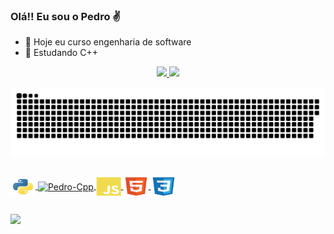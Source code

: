 ### Olá!! Eu sou o Pedro ✌️

- 🔭 Hoje eu curso engenharia de software
- 🌱 Estudando C++
<div align="center">
  <a href="https://github.com/Pedro-Giorgiano">
  <img height="160em" src="https://github-readme-stats.vercel.app/api?username=Pedro-Giorgiano&show_icons=true&theme=dark&include_all_commits=true&count_private=true"/>
  <img height="160em" src="https://github-readme-stats.vercel.app/api/top-langs/?username=Pedro-Giorgiano&layout=compact&langs_count=7&theme=dark"/>
    
  ![Snake animation](https://github.com/Pedro-Giorgiano/Pedro-Giorgiano/blob/output/github-contribution-grid-snake.svg)
</div>
  
</div>
<div style="display: inline_block"><br>
  
  
  
  <img align="center" alt="Pedro-Python" height="30" width="40" src="https://raw.githubusercontent.com/devicons/devicon/master/icons/python/python-original.svg">
  <img align="center" alt="Pedro-Cpp" height="30" width="40" src="https://cdn.jsdelivr.net/gh/devicons/devicon/icons/cplusplus/cplusplus-original.svg">
  <img align="center" alt="Pedro-Js" height="30" width="40" src="https://raw.githubusercontent.com/devicons/devicon/master/icons/javascript/javascript-plain.svg">
  <img align="center" alt="Pedro-HTML" height="30" width="40" src="https://raw.githubusercontent.com/devicons/devicon/master/icons/html5/html5-original.svg">
  <img align="center" alt="Pedro-CSS" height="30" width="40" src="https://raw.githubusercontent.com/devicons/devicon/master/icons/css3/css3-original.svg">
  
</div>

##

<div> 
 
  <a href="https://www.linkedin.com/in/pedro-alberto-falqueiro-giorgiano-959ba5212/" target="_blank"><img src="https://img.shields.io/badge/-LinkedIn-%230077B5?style=for-the-badge&logo=linkedin&logoColor=white" target="_blank"></a>
  
</div>



